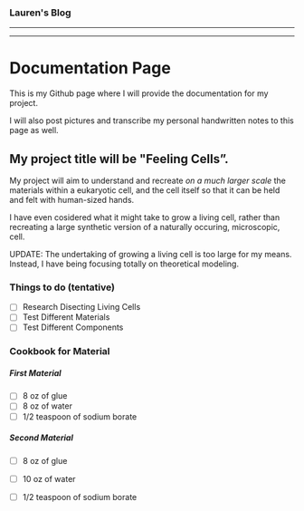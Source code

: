        
### Lauren's Blog ###

-------
-------

# Documentation Page

This is my Github page where I will provide the documentation for my project.

I will also post pictures and transcribe my personal handwritten notes to this page as well. 



## **My project title will be "Feeling Cells”.**

My project will aim to understand and recreate _on a much larger scale_ the materials within a eukaryotic cell, 
and the cell itself so that it can be held and felt with human-sized hands. 


I have even cosidered what it might take to grow a living cell, rather than recreating a large synthetic version of 
a naturally occuring, microscopic, cell.

UPDATE: The undertaking of growing a living cell is too large for my means. Instead, I have being focusing totally on theoretical modeling.

### **Things to do (tentative)**

- [ ] Research Disecting Living Cells
- [ ] Test Different Materials
- [ ] Test Different Components 

### Cookbook for Material 

##### First Material
- [ ] 8 oz of glue
- [ ] 8 oz of water
- [ ] 1/2 teaspoon of sodium borate

##### Second Material
- [ ] 8 oz of glue
- [ ] 10 oz of water
- [ ] 1/2 teaspoon of sodium borate

